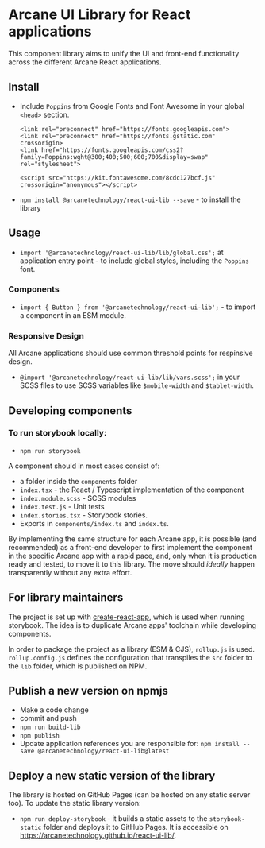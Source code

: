 # Arcane UI Library for React applications

This component library aims to unify the UI and front-end functionality across the different Arcane React applications.

## Install

- Include `Poppins` from Google Fonts and Font Awesome in your global `<head>` section.
  ```
  <link rel="preconnect" href="https://fonts.googleapis.com">
  <link rel="preconnect" href="https://fonts.gstatic.com" crossorigin>
  <link href="https://fonts.googleapis.com/css2?family=Poppins:wght@300;400;500;600;700&display=swap" rel="stylesheet">

  <script src="https://kit.fontawesome.com/8cdc127bcf.js" crossorigin="anonymous"></script>
  ```
- `npm install @arcanetechnology/react-ui-lib --save` - to install the library

## Usage

- `import '@arcanetechnology/react-ui-lib/lib/global.css';` at application entry point - to include global styles, including the `Poppins` font.

### Components

- `import { Button } from '@arcanetechnology/react-ui-lib';` - to import a component in an ESM module.

### Responsive Design

All Arcane applications should use common threshold points for respinsive design.

- `@import '@arcanetechnology/react-ui-lib/lib/vars.scss';` in your SCSS files to use SCSS variables like `$mobile-width` and `$tablet-width`.

## Developing components

### To run storybook locally:
- `npm run storybook`

A component should in most cases consist of:
- a folder inside the `components` folder
- `index.tsx` - the React / Typescript implementation of the component
- `index.module.scss` - SCSS modules
- `index.test.js` - Unit tests
- `index.stories.tsx` - Storybook stories.
- Exports in `components/index.ts` and `index.ts`.

By implementing the same structure for each Arcane app, it is possible (and recommended) as a front-end developer to first implement the component in the specific Arcane app with a rapid pace, and, only when it is production ready and tested, to move it to this library. The move should *ideally* happen transparently without any extra effort.

## For library maintainers

The project is set up with [create-react-app](https://reactjs.org/docs/create-a-new-react-app.html#create-react-app), which is used when running storybook. The idea is to duplicate Arcane apps' toolchain while developing components.

In order to package the project as a library (ESM & CJS), `rollup.js` is used. `rollup.config.js` defines the configuration that transpiles the `src` folder to the `lib` folder, which is published on NPM.

## Publish a new version on npmjs

- Make a code change
- commit and push
- `npm run build-lib`
- `npm publish`
- Update application references you are responsible for: `npm install --save @arcanetechnology/react-ui-lib@latest`

## Deploy a new static version of the library

The library is hosted on GitHub Pages (can be hosted on any static server too). To update the static library version:
- `npm run deploy-storybook` - it builds a static assets to the `storybook-static` folder and deploys it to GitHub Pages. It is accessible on https://arcanetechnology.github.io/react-ui-lib/.
